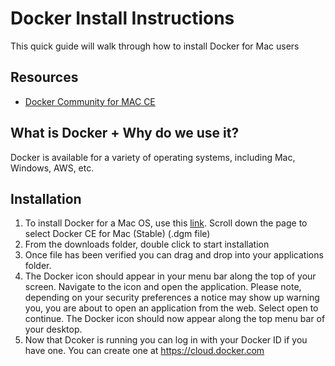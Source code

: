 # Docker Install Instructions

This quick guide will walk through how to install Docker for Mac users

## Resources
* [Docker Community for MAC CE](https://store.docker.com/editions/community/docker-ce-desktop-mac)

## What is Docker + Why do we use it? 

Docker is available for a variety of operating systems, including Mac, Windows, AWS, etc. 


## Installation 
1. To install Docker for a Mac OS, use this [link](https://store.docker.com/editions/community/docker-ce-desktop-mac). Scroll down the page to select Docker CE for Mac (Stable) (.dgm file)
2. From the downloads folder, double click to start installation
3. Once file has been verified you can drag and drop into your applications folder. 
4. The Docker icon should appear in your menu bar along the top of your screen. Navigate to the icon and open the application. 
Please note, depending on your security preferences a notice may show up warning you, you are about to open an application from the web. Select open to continue. The Docker icon should now appear along the top menu bar of your desktop. 
5. Now that Dcoker is running you can log in with your Docker ID if you have one. You can create one at https://cloud.docker.com

